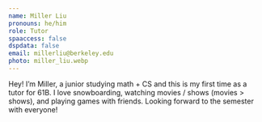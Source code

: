 ```yaml
---
name: Miller Liu
pronouns: he/him
role: Tutor
spaaccess: false
dspdata: false
email: millerliu@berkeley.edu
photo: miller_liu.webp
---
```



Hey! I’m Miller, a junior studying math + CS and this is my first time as a tutor for 61B. I love snowboarding, watching movies / shows (movies > shows), and playing games with friends. Looking forward to the semester with everyone!